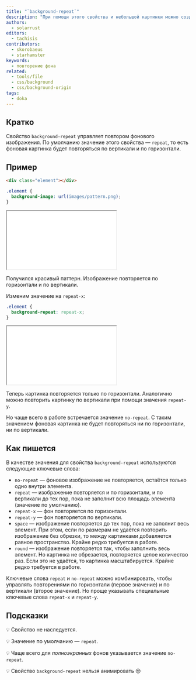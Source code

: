 ```yaml
---
title: "`background-repeat`"
description: "При помощи этого свойства и небольшой картинки можно создавать красивые паттерны на фоне."
authors:
  - solarrust
editors:
  - tachisis
contributors:
  - skorobaeus
  - starhamster
keywords:
  - повторение фона
related:
  - tools/file
  - css/background
  - css/background-origin
tags:
  - doka
---
```


## Кратко

Свойство `background-repeat` управляет повтором фонового изображения. По умолчанию значение этого свойства — `repeat`, то есть фоновая картинка будет повторяться по вертикали и по горизонтали.

## Пример

```html
<div class="element"></div>
```

```css
.element {
  background-image: url(images/pattern.png);
}
```

<iframe title="Повтор по осям x и y" src="demos/repeat/" height="160"></iframe>

Получился красивый паттерн. Изображение повторяется по горизонтали и по вертикали.

Изменим значение на `repeat-x`:

```css
.element {
  background-repeat: repeat-x;
}
```

<iframe title="Повтор по оси x" src="demos/repeat-x/" height="160"></iframe>

Теперь картинка повторяется только по горизонтали. Аналогично можно повторить картинку по вертикали при помощи значения `repeat-y`.

Но чаще всего в работе встречается значение `no-repeat`. С таким значением фоновая картинка не будет повторяться ни по горизонтали, ни по вертикали.

## Как пишется

В качестве значения для свойства `background-repeat` используются следующие ключевые слова:

- `no-repeat` — фоновое изображение не повторяется, остаётся только одно внутри элемента.
- `repeat` — изображение повторяется и по горизонтали, и по вертикали до тех пор, пока не заполнит всю площадь элемента (значение по умолчанию).
- `repeat-x` — фон повторяется по горизонтали.
- `repeat-y` — фон повторяется по вертикали.
- `space` — изображение повторяется до тех пор, пока не заполнит весь элемент. При этом, если по размерам не удаётся повторить изображение без обрезки, то между картинками добавляется равное пространство. Крайне редко требуется в работе.
- `round` — изображение повторяется так, чтобы заполнить весь элемент. Но картинка не обрезается, повторяется целое количество раз. Если это не удаётся, то картинка масштабируется. Крайне редко требуется в работе.

Ключевые слова `repeat` и `no-repeat` можно комбинировать, чтобы управлять повторениями по горизонтали (первое значение) и по вертикали (второе значение). Но проще указывать специальные ключевые слова `repeat-x` и `repeat-y`.

## Подсказки

💡 Свойство не наследуется.

💡 Значение по умолчанию — `repeat`.

💡 Чаще всего для _полноэкранных_ фонов указывается значение `no-repeat`.

💡 Свойство `background-repeat` нельзя анимировать 😒
